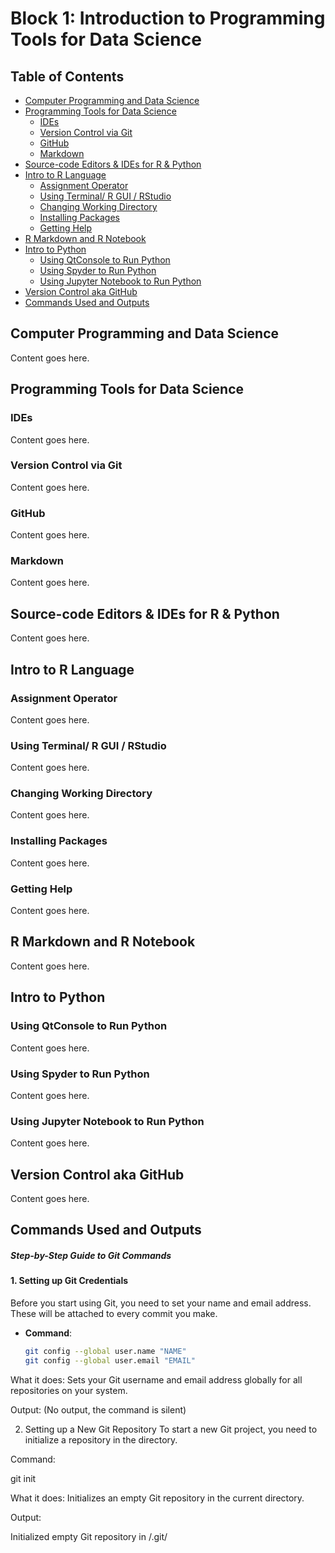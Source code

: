 # Block 1: Introduction to Programming Tools for Data Science

## Table of Contents
- [Computer Programming and Data Science](#computer-programming-and-data-science)
- [Programming Tools for Data Science](#programming-tools-for-data-science)
  - [IDEs](#ides)
  - [Version Control via Git](#version-control-via-git)
  - [GitHub](#github)
  - [Markdown](#markdown)
- [Source-code Editors & IDEs for R & Python](#source-code-editors--ides-for-r--python)
- [Intro to R Language](#intro-to-r-language)
  - [Assignment Operator](#assignment-operator)
  - [Using Terminal/ R GUI / RStudio](#using-terminal-r-gui-rstudio)
  - [Changing Working Directory](#changing-working-directory)
  - [Installing Packages](#installing-packages)
  - [Getting Help](#getting-help)
- [R Markdown and R Notebook](#r-markdown-and-r-notebook)
- [Intro to Python](#intro-to-python)
  - [Using QtConsole to Run Python](#using-qtconsole-to-run-python)
  - [Using Spyder to Run Python](#using-spyder-to-run-python)
  - [Using Jupyter Notebook to Run Python](#using-jupyter-notebook-to-run-python)
- [Version Control aka GitHub](#version-control-aka-github)
- [Commands Used and Outputs](#commands-used-and-outputs)

## Computer Programming and Data Science
Content goes here.

## Programming Tools for Data Science
### IDEs
Content goes here.

### Version Control via Git
Content goes here.

### GitHub
Content goes here.

### Markdown
Content goes here.

## Source-code Editors & IDEs for R & Python
Content goes here.

## Intro to R Language
### Assignment Operator
Content goes here.

### Using Terminal/ R GUI / RStudio
Content goes here.

### Changing Working Directory
Content goes here.

### Installing Packages
Content goes here.

### Getting Help
Content goes here.

## R Markdown and R Notebook
Content goes here.

## Intro to Python
### Using QtConsole to Run Python
Content goes here.

### Using Spyder to Run Python
Content goes here.

### Using Jupyter Notebook to Run Python
Content goes here.

## Version Control aka GitHub
Content goes here.

## Commands Used and Outputs
##### Step-by-Step Guide to Git Commands

#### 1. Setting up Git Credentials
Before you start using Git, you need to set your name and email address. These will be attached to every commit you make.

- **Command**:  
  ```bash
  git config --global user.name "NAME"
  git config --global user.email "EMAIL"

What it does:
Sets your Git username and email address globally for all repositories on your system.

Output:
(No output, the command is silent)

2. Setting up a New Git Repository
To start a new Git project, you need to initialize a repository in the directory.

Command:

git init

What it does:
Initializes an empty Git repository in the current directory.

Output:

Initialized empty Git repository in <path>/.git/
